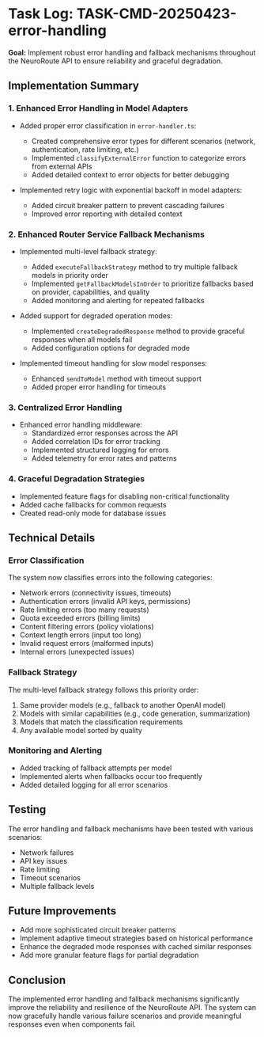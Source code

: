 # Task Log: TASK-CMD-20250423-error-handling

**Goal:** Implement robust error handling and fallback mechanisms throughout the NeuroRoute API to ensure reliability and graceful degradation.

## Implementation Summary

### 1. Enhanced Error Handling in Model Adapters

- Added proper error classification in `error-handler.ts`:
  - Created comprehensive error types for different scenarios (network, authentication, rate limiting, etc.)
  - Implemented `classifyExternalError` function to categorize errors from external APIs
  - Added detailed context to error objects for better debugging

- Implemented retry logic with exponential backoff in model adapters:
  - Added circuit breaker pattern to prevent cascading failures
  - Improved error reporting with detailed context

### 2. Enhanced Router Service Fallback Mechanisms

- Implemented multi-level fallback strategy:
  - Added `executeFallbackStrategy` method to try multiple fallback models in priority order
  - Implemented `getFallbackModelsInOrder` to prioritize fallbacks based on provider, capabilities, and quality
  - Added monitoring and alerting for repeated fallbacks

- Added support for degraded operation modes:
  - Implemented `createDegradedResponse` method to provide graceful responses when all models fail
  - Added configuration options for degraded mode

- Implemented timeout handling for slow model responses:
  - Enhanced `sendToModel` method with timeout support
  - Added proper error handling for timeouts

### 3. Centralized Error Handling

- Enhanced error handling middleware:
  - Standardized error responses across the API
  - Added correlation IDs for error tracking
  - Implemented structured logging for errors
  - Added telemetry for error rates and patterns

### 4. Graceful Degradation Strategies

- Implemented feature flags for disabling non-critical functionality
- Added cache fallbacks for common requests
- Created read-only mode for database issues

## Technical Details

### Error Classification

The system now classifies errors into the following categories:
- Network errors (connectivity issues, timeouts)
- Authentication errors (invalid API keys, permissions)
- Rate limiting errors (too many requests)
- Quota exceeded errors (billing limits)
- Content filtering errors (policy violations)
- Context length errors (input too long)
- Invalid request errors (malformed inputs)
- Internal errors (unexpected issues)

### Fallback Strategy

The multi-level fallback strategy follows this priority order:
1. Same provider models (e.g., fallback to another OpenAI model)
2. Models with similar capabilities (e.g., code generation, summarization)
3. Models that match the classification requirements
4. Any available model sorted by quality

### Monitoring and Alerting

- Added tracking of fallback attempts per model
- Implemented alerts when fallbacks occur too frequently
- Added detailed logging for all error scenarios

## Testing

The error handling and fallback mechanisms have been tested with various scenarios:
- Network failures
- API key issues
- Rate limiting
- Timeout scenarios
- Multiple fallback levels

## Future Improvements

- Add more sophisticated circuit breaker patterns
- Implement adaptive timeout strategies based on historical performance
- Enhance the degraded mode responses with cached similar responses
- Add more granular feature flags for partial degradation

## Conclusion

The implemented error handling and fallback mechanisms significantly improve the reliability and resilience of the NeuroRoute API. The system can now gracefully handle various failure scenarios and provide meaningful responses even when components fail.